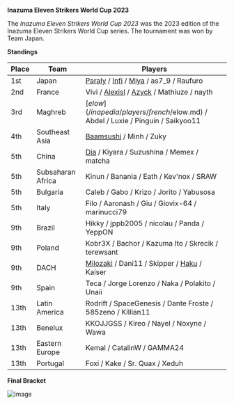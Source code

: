 ******Inazuma Eleven Strikers World Cup 2023******

The *Inazuma Eleven Strikers World Cup 2023* was the 2023 edition of the Inazuma Eleven Strikers World Cup series.
The tournament was won by Team Japan. 

**Standings**

| Place | Team | Players |
| - | - | - |
| 1st | Japan | [Paraly](/inapedia/players/japanese/paraly.md) / [Infi](/inapedia/players/japanese/infi.md) / [Miya](/inapedia/players/japanese/miya.md) / as7_9 / Raufuro |
| 2nd | France | Vivi / [Alexisl](/inapedia/players/french/alexisl.md) / [Azyck](/inapedia/players/french/azyck.md) / Mathiuze / nayth |
| 3rd | Maghreb | [$elow](/inapedia/players/french/$elow.md) / Abdel / Luxie / Pinguin / Saikyoo11 |
| 4th | Southeast Asia | [Baamsushi](/inapedia/players/others/baamsushi.md) / Minh / Zuky |
| 5th | China | [Dia](/inapedia/players/china/dia.md) / Kiyara / Suzushina / Memex / matcha |
| 5th | Subsaharan Africa | Kinun / Banania / Eath / Kev'nox / SRAW |
| 5th | Bulgaria | Caleb / Gabo / Krizo / Jorito / Yabusosa |
| 5th | Italy | Filo / Aaronash / Giu / Giovix-64 / marinucci79 |
| 9th | Brazil | Hikky / jppb2005 / nicolau / Panda / YeppON |
| 9th | Poland | Kobr3X / Bachor / Kazuma Ito / Skrecik / terewsant |
| 9th | DACH | [Milozaki](/inapedia/players/german/milozaki.md) / Dani11 / Skipper / [Haku](/inapedia/players/german/haku.md) / Kaiser |
| 9th | Spain | Teca / Jorge Lorenzo / Naka / Polakito / Unaii |
| 13th | Latin America | Rodrift / SpaceGenesis / Dante Froste / 585zeno / Killian11 |
| 13th | Benelux | KKOJJGSS / Kireo / Nayel / Noxyne / Wawa |
| 13th | Eastern Europe | Kemal / CatalinW / GAMMA24 |
| 13th | Portugal | Foxi / Kake / Sr. Quax / Xeduh |

****Final Bracket****

![image](https://github.com/inabikarilibrary/inalib/assets/110833255/ed9e88f5-dcbc-4d01-a041-eb963efb6c9a)
